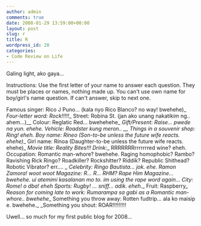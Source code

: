 ```yaml
---
author: admin
comments: true
date: 2008-01-29 13:59:00+00:00
layout: post
slug: r
title: R
wordpress_id: 28
categories:
- Code Review on Life
---
```


Galing light, ako gaya...

Instructions: Use the first letter of your name to answer each question. They must be places or names, nothing made up. You can't use own name for boy/girl's name question. If can't answer, skip to next one.
  
Famous singer: Rico J Puno... (kala nyo Rico Blanco? no way! bwehehe)_
_Four-letter word: Rock!!!!!__
Street: Robina St. (jan ako unang nakatikim ng.. ahem...)__
Colour: Reglatic Red... bwehehehe_
_Gift/Present: Raise... pwede na yun. ehehe._
_Vehicle: Roadster kung meron.. __
Things in a souvenir shop: Ring! eheh._
_Boy name: Rineo (Son-to-be unless the future wife reacts. ehehe)__
Girl name: Rinoa (Daughter-to-be unless the future wife reacts. ehehe)_
_Movie title: Reality Bites!!!_
_Drink:__ RRRRRRRrrrrrrred wine? eheh.
Occupation: Romantic man-whore? bwehehe. Raging homophobic? Rambo? Ravishing Rick Ringo? Roadkiller? Rockshitter? Riddik? Republic Shithead? Robotic Vibrator? err.... _
_Celebrity: Ringo Bautista... jok. ehe. Ramon Zamora! woot woot_
_Magazine: R... R... RHM? Rape Him Magazine... bwehehe. ui atemimi kasalanan mo to. im using the rape word again..._
_City: Rome! o dba! eheh_
_Sports: Rugby! ... sniff... adik. eheh.__
Fruit: Raspberry_
_Reason for coming late to work: Rumarampa sa gabi as a Romantic man-whore.. bwehehe__
Something you throw away: Rotten fudtrip... ala ko maisip e. bwehehe._
_Something you shout: ROAR!!!!!!!!!

Uwell... so much for my first public blog for 2008...

